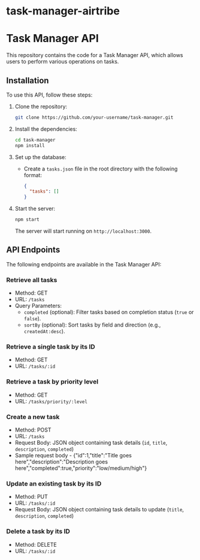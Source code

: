 # task-manager-airtribe

# Task Manager API

This repository contains the code for a Task Manager API, which allows users to perform various operations on tasks.

## Installation

To use this API, follow these steps:

1. Clone the repository:

   ```bash
   git clone https://github.com/your-username/task-manager.git
   ```

2. Install the dependencies:

   ```bash
   cd task-manager
   npm install
   ```

3. Set up the database:

   - Create a `tasks.json` file in the root directory with the following format:

     ```json
     {
       "tasks": []
     }
     ```

4. Start the server:

   ```bash
   npm start
   ```

   The server will start running on `http://localhost:3000`.

## API Endpoints

The following endpoints are available in the Task Manager API:

### Retrieve all tasks

- Method: GET
- URL: `/tasks`
- Query Parameters:
  - `completed` (optional): Filter tasks based on completion status (`true` or `false`).
  - `sortBy` (optional): Sort tasks by field and direction (e.g., `createdAt:desc`).

### Retrieve a single task by its ID

- Method: GET
- URL: `/tasks/:id`

### Retrieve a task by priority level

- Method: GET
- URL: `/tasks/priority/:level`

### Create a new task

- Method: POST
- URL: `/tasks`
- Request Body: JSON object containing task details (`id`, `title`, `description`, `completed`)
- Sample request body - {"id":1,"title":"Title goes here","description":"Description goes here","completed":true,"priority":"low/medium/high"}

### Update an existing task by its ID

- Method: PUT
- URL: `/tasks/:id`
- Request Body: JSON object containing task details to update (`title`, `description`, `completed`)

### Delete a task by its ID

- Method: DELETE
- URL: `/tasks/:id`
